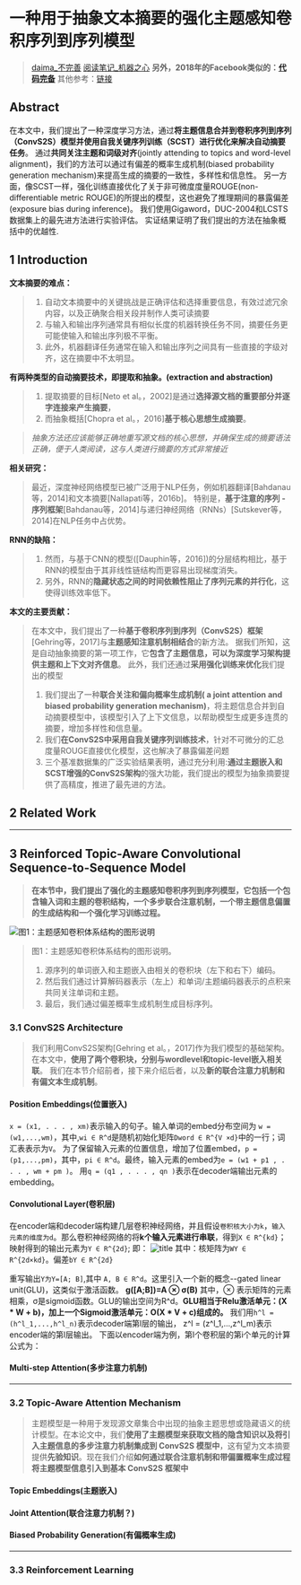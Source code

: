 # 一种用于抽象文本摘要的强化主题感知卷积序列到序列模型
> [daima_不完善](https://github.com/sc-lj/NLP/blob/8d2df8ffd2ce676c3ed0b704111931c745fe50a1/Summarization/ConvS2S/README.md)
[阅读笔记_机器之心](https://www.jiqizhixin.com/articles/IJCAI2018-Tencent-Model-for-Abstractive-Text-Summarization)
**另外，2018年的Facebook类似的：[代码完备](https://github.com/EdinburghNLP/XSum/tree/59f6884f8f81f9e1749db4053b2c26efd4f318a8)**
其他参考：[链接](https://github.com/SunshineBot/paper-notes/blob/4c17445c2fa23bc06011b9fc3990b210586f7b7c/Abstractive%20Text%20Summarization%20-%20Notes.md)
## Abstract
在本文中，我们提出了一种深度学习方法，通过**将主题信息合并到卷积序列到序列（ConvS2S）模型并使用自我关键序列训练（SCST）进行优化来解决自动摘要任务**。
通过**共同关注主题和词级对齐**(jointly attending to topics and word-level alignment)，我们的方法可以通过有偏差的概率生成机制(biased probability generation mechanism)来提高生成的摘要的一致性，多样性和信息性。
另一方面，像SCST一样，强化训练直接优化了关于非可微度度量ROUGE(non-differentiable metric ROUGE)的所提出的模型，这也避免了推理期间的暴露偏差(exposure bias during inference)。
我们使用Gigaword，DUC-2004和LCSTS数据集上的最先进方法进行实验评估。
实证结果证明了我们提出的方法在抽象概括中的优越性.
## 1 Introduction
**文本摘要的难点：**
>1. 自动文本摘要中的关键挑战是正确评估和选择重要信息，有效过滤冗余内容，以及正确聚合相关段并制作人类可读摘要
>2. 与输入和输出序列通常具有相似长度的机器转换任务不同，摘要任务更可能使输入和输出序列极不平衡。
>3. 此外，机器翻译任务通常在输入和输出序列之间具有一些直接的字级对齐，这在摘要中不太明显。 

**有两种类型的自动摘要技术，即提取和抽象。(extraction and abstraction)**
>1. 提取摘要的目标[Neto et al。，2002]是通过**选择源文档的重要部分并逐字连接来产生摘要**，
>2. 而抽象概括[Chopra et al。，2016]**基于核心思想生成摘要**。

>*抽象方法还应该能够正确地重写源文档的核心思想，并确保生成的摘要语法正确，便于人类阅读，这与人类进行摘要的方式非常接近*

**相关研究：**
>最近，深度神经网络模型已被广泛用于NLP任务，例如机器翻译[Bahdanau等，2014]和文本摘要[Nallapati等，2016b]。
特别是，**基于注意的序列 - 序列框架**[Bahdanau等，2014]与递归神经网络（RNNs）[Sutskever等，2014]在NLP任务中占优势。

**RNN的缺陷：**
>1. 然而，与基于CNN的模型([Dauphin等，2016])的分层结构相比，基于RNN的模型由于其非线性链结构而更容易出现梯度消失。
>2. 另外，RNN的**隐藏状态之间的时间依赖性阻止了序列元素的并行化**，这使得训练效率低下。

**本文的主要贡献：**
>在本文中，我们提出了一种**基于卷积序列到序列（ConvS2S）框架**[Gehring等，2017]与**主题感知注意机制相结合**的新方法。
据我们所知，这是自动抽象摘要的第一项工作，它**包含了主题信息，可以为深度学习架构提供主题和上下文对齐信息**。
此外，我们还通过**采用强化训练来优化**我们提出的模型
>1. 我们提出了一种**联合关注和偏向概率生成机制( a joint attention and biased probability generation mechanism)**，将主题信息合并到自动摘要模型中，该模型引入了上下文信息，以帮助模型生成更多连贯的摘要，增加多样性和信息量。
>2. 我们**在ConvS2S中采用自我关键序列训练技术**，针对不可微分的汇总度量ROUGE直接优化模型，这也解决了暴露偏差问题
>3. 三个基准数据集的广泛实验结果表明，通过充分利用:**通过主题嵌入和SCST增强的ConvS2S架构**的强大功能，我们提出的模型为抽象摘要提供了高精度，推进了最先进的方法。 

## 2 Related Work
*****
## 3 Reinforced Topic-Aware Convolutional Sequence-to-Sequence Model
>**在本节中，我们提出了强化的主题感知卷积序列到序列模型，它包括一个包含输入词和主题的卷积结构，一个多步联合注意机制，一个带主题信息偏置的生成结构和一个强化学习训练过程。**

![图1：主题感知卷积体系结构的图形说明](https://i.loli.net/2019/04/03/5ca44483e25dd.jpg)
> 图1：主题感知卷积体系结构的图形说明。
>1. 源序列的单词嵌入和主题嵌入由相关的卷积块（左下和右下）编码。
>2. 然后我们通过计算解码器表示（左上）和单词/主题编码器表示的点积来共同关注单词和主题。
>3. 最后，我们通过偏差概率生成机制生成目标序列。

### 3.1  ConvS2S Architecture
>我们利用ConvS2S架构[Gehring et al。，2017]作为我们模型的基础架构。
在本文中，**使用了两个卷积块，分别与wordlevel和topic-level嵌入相关联**。
我们在本节介绍前者，接下来介绍后者，以及**新的联合注意力机制和有偏文本生成机制**。

#### Position Embeddings(位置嵌入)
`x = (x1, . . . , xm)`表示输入的句子。输入单词的embed分布空间为 `w = (w1,...,wm)`，其中,`wi ∈ R^d`是随机初始化矩阵`Dword ∈ R^{V ×d}`中的一行；词汇表表示为`V`。 为了保留输入元素的位置信息，增加了位置embed，`p = (p1,...,pm)`，其中，`pi ∈ R^d`。最终，输入元素的embed为`e = (w1 + p1 , . . . , wm + pm )`。 用`q = (q1 , . . . , qn )`表示在decoder端输出元素的embedding。
#### Convolutional Layer(卷积层)
在encoder端和decoder端构建几层卷积神经网络，并且假设`卷积核大小为k`，`输入元素的维度为d`。那么卷积神经网络的将**k个输入元素进行串联**，得到`X ∈ R^{kd}`；映射得到的输出元素为`Y ∈ R^{2d}`; 即：
![title](https://i.loli.net/2019/04/03/5ca4526676ab6.png)
其中：核矩阵为`WY ∈ R^{2d×kd}`。偏差`bY ∈ R^{2d}`

重写输出`Y为Y=[A; B]`,其中 `A, B ∈ R^d`。这里引入一个新的概念--gated linear unit(GLU)，这类似于激活函数。
**g([A;B])=A ⊗ σ(B)**
其中，⊗ 表示矩阵的元素相乘，σ是sigmoid函数。GLU的输出空间为R^d。**GLU相当于Relu激活单元：(X * W + b)，加上一个Sigmoid激活单元：O(X * V + c)组成的。**
我们用`h^l =(h^l_1,...,h^l_n)`表示decoder端第l层的输出， z^l = (z^l_1,...,z^l_m)表示encoder端的第l层输出。 下面以encoder端为例，第l个卷积层的第i个单元的计算公式为：


#### Multi-step Attention(多步注意力机制)
********
### 3.2  Topic-Aware Attention Mechanism
>主题模型是一种用于发现源文章集合中出现的抽象主题思想或隐藏语义的统计模型。在本论文中，我们**使用了主题模型来获取文档的隐含知识以及将引入主题信息的多步注意力机制集成到 ConvS2S 模型中**，这有望为文本摘要提供**先验知识**。现在我们介绍**如何通过联合注意机制和带偏置概率生成过程将主题模型信息引入到基本 ConvS2S 框架中**

#### Topic Embeddings(主题嵌入)
#### Joint Attention(联合注意力机制？)
#### Biased Probability Generation(有偏概率生成)
************
### 3.3  Reinforcement Learning




